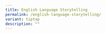 ```yaml
---
title: English Language Storytelling
permalink: /english-language-storytelling/
variant: tiptap
description: ""
---
```

